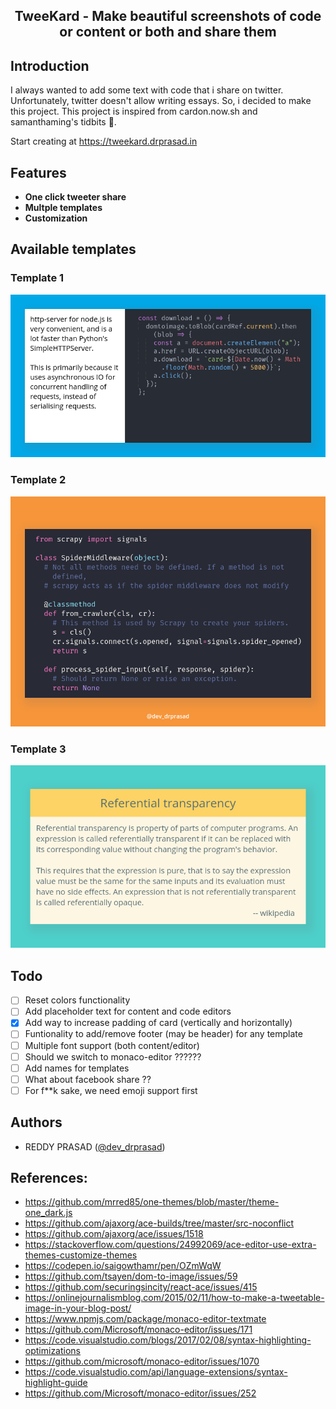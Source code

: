 <p>
    <h2 align="center">TweeKard - Make beautiful screenshots of code or content or both and share them</h2>
</p>

## Introduction

I always wanted to add some text with code that i share on twitter. Unfortunately, twitter doesn't allow writing essays. So, i decided to make this project. This project is inspired from cardon.now.sh and samanthaming's tidbits 🙏.

Start creating at https://tweekard.drprasad.in

## Features

- **One click tweeter share**
- **Multple templates**
- **Customization**

## Available templates

### Template 1

<img src="public/images/card1.png" />

### Template 2

<img src="public/images/card2.png" />

### Template 3

<img src="public/images/card3.png" />

## Todo

- [ ] Reset colors functionality
- [ ] Add placeholder text for content and code editors
- [x] Add way to increase padding of card (vertically and horizontally)
- [ ] Funtionality to add/remove footer (may be header) for any template
- [ ] Multiple font support (both content/editor)
- [ ] Should we switch to monaco-editor ??????
- [ ] Add names for templates
- [ ] What about facebook share ??
- [ ] For f\*\*k sake, we need emoji support first

## Authors

- REDDY PRASAD ([@dev_drprasad](https://twitter.com/dev_drprasad))

## References:

- https://github.com/mrred85/one-themes/blob/master/theme-one_dark.js
- https://github.com/ajaxorg/ace-builds/tree/master/src-noconflict
- https://github.com/ajaxorg/ace/issues/1518
- https://stackoverflow.com/questions/24992069/ace-editor-use-extra-themes-customize-themes
- https://codepen.io/saigowthamr/pen/OZmWqW
- https://github.com/tsayen/dom-to-image/issues/59
- https://github.com/securingsincity/react-ace/issues/415
- https://onlinejournalismblog.com/2015/02/11/how-to-make-a-tweetable-image-in-your-blog-post/
- https://www.npmjs.com/package/monaco-editor-textmate
- https://github.com/Microsoft/monaco-editor/issues/171
- https://code.visualstudio.com/blogs/2017/02/08/syntax-highlighting-optimizations
- https://github.com/microsoft/monaco-editor/issues/1070
- https://code.visualstudio.com/api/language-extensions/syntax-highlight-guide
- https://github.com/Microsoft/monaco-editor/issues/252
